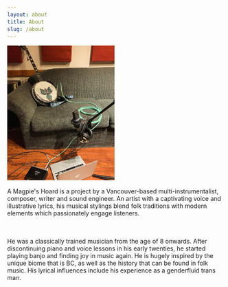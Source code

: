 ```yaml
---
layout: about
title: About
slug: /about
---
```

<picture>
<img src="assets/img/recordingbanjo.jpg" |
alt="Image of banjo on sofa with microphone and headphones set up with computer for recording"
style="width:250px;height:auto;"
margin-left="15px;"
/> 
</picture>


A Magpie's Hoard is a project by a Vancouver-based multi-instrumentalist, composer, writer and sound engineer. An artist with a captivating voice and illustrative lyrics, his musical stylings blend folk traditions with modern elements which passionately engage listeners.

<br>
<br>
He was a classically trained musician from the age of 8 onwards. After discontinuing piano and voice lessons in his early twenties, he started playing banjo and finding joy in music again. He is hugely inspired by the unique biome that is BC, as well as the history that can be found in folk music. His lyrical influences include his experience as a genderfluid trans man.
<br>
<br>
